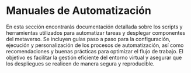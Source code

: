 # Manuales de Automatización

En esta sección encontrarás documentación detallada sobre los scripts y herramientas utilizados para automatizar tareas y desplegar componentes del metaverso. Se incluyen guías paso a paso para la configuración, ejecución y personalización de los procesos de automatización, así como recomendaciones y buenas prácticas para optimizar el flujo de trabajo. El objetivo es facilitar la gestión eficiente del entorno virtual y asegurar que los despliegues se realicen de manera segura y reproducible.